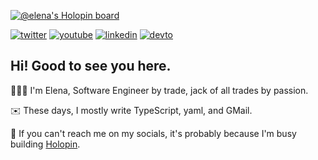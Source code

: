 [![@elena's Holopin board](https://holopin.me/elena)](https://holopin.io/@elena)


[![twitter](https://img.shields.io/twitter/follow/elena_lape?label=%40elena_lape%20&style=flat&logo=twitter&color=blue)](https://twitter.com/elena_lape)
[![youtube](https://img.shields.io/youtube/channel/subscribers/UCNpbRAbC-uftpLRtSdKFqFw?label=elenalape&logo=youtube&color=red&style=flat&logoColor=red)](https://youtube.com/c/elena_lape)
[![linkedin](https://img.shields.io/github/labels/elenalape/elenalape/elenalape?logo=linkedin&color=blue)](https://linkedin.com/in/elenalape)
[![devto](https://img.shields.io/github/labels/elenalape/elenalape/elena_lape?logo=devdotto&color=black)](https://dev.to/elenalape)
    
## Hi! Good to see you here.

👩🏼‍💻 I'm Elena, Software Engineer by trade, jack of all trades by passion.

✉️ These days, I mostly write TypeScript, yaml, and GMail.

👀 If you can't reach me on my socials, it's probably because I'm busy building [Holopin](https://holopin.io).

